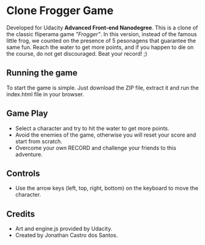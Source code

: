 # Clone Frogger Game

Developed for Udacity **Advanced Front-end Nanodegree**. This is a clone of the classic fliperama game *"Frogger"*. In this version, instead of the famous little frog, we counted on the presence of 5 pesonagens that guarantee the same fun. Reach the water to get more points, and if you happen to die on the course, do not get discouraged. Beat your record! ;)

## Running the game
To start the game is simple. Just download the ZIP file, extract it and run the index.html file in your browser.

## Game Play
* Select a character and try to hit the water to get more points.
* Avoid the enemies of the game, otherwise you will reset your score and start from scratch.
* Overcome your own RECORD and challenge your friends to this adventure.

## Controls
* Use the arrow keys (left, top, right, bottom) on the keyboard to move the character.

## Credits
* Art and engine.js provided by Udacity.
* Created by Jonathan Castro dos Santos.
